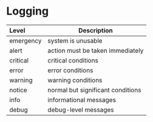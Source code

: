 # Logging



|Level|Description|
|:---|---|
|emergency|system is unusable|
|alert|action must be taken immediately|
|critical|critical conditions|
|error|error conditions|
|warning|warning conditions|
|notice|normal but significant conditions|
|info|informational messages|
|debug|debug-level messages|